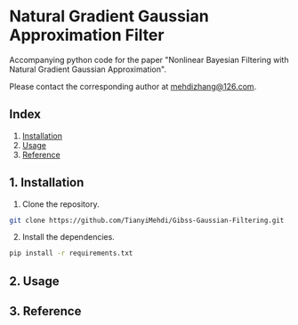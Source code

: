 # Natural Gradient Gaussian Approximation Filter

Accompanying python code for the paper "Nonlinear Bayesian Filtering with Natural Gradient Gaussian Approximation".

Please contact the corresponding author at mehdizhang@126.com.

## Index

1. [Installation](#1-installation)
2. [Usage](#2-usage)
3. [Reference](#3-reference)

## 1. Installation

1. Clone the repository.

```bash
git clone https://github.com/TianyiMehdi/Gibss-Gaussian-Filtering.git
```

2. Install the dependencies.

```bash
pip install -r requirements.txt
```

## 2. Usage


## 3. Reference